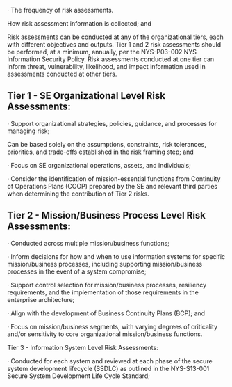 · The frequency of risk assessments.

How risk assessment information is collected; and

Risk assessments can be conducted at any of the organizational tiers, each with different objectives and outputs. Tier 1 and 2 risk assessments should be performed, at a minimum, annually, per the NYS-P03-002 NYS Information Security Policy. Risk assessments conducted at one tier can inform threat, vulnerability, likelihood, and impact information used in assessments conducted at other tiers.

## **Tier 1 - SE Organizational Level Risk Assessments:**

· Support organizational strategies, policies, guidance, and processes for managing risk;

Can be based solely on the assumptions, constraints, risk tolerances, priorities, and trade-offs established in the risk framing step; and

· Focus on SE organizational operations, assets, and individuals;

· Consider the identification of mission-essential functions from Continuity of Operations Plans (COOP) prepared by the SE and relevant third parties when determining the contribution of Tier 2 risks.

## **Tier 2 - Mission/Business Process Level Risk Assessments:**

· Conducted across multiple mission/business functions;

· Inform decisions for how and when to use information systems for specific mission/business processes, including supporting mission/business processes in the event of a system compromise;

· Support control selection for mission/business processes, resiliency requirements, and the implementation of those requirements in the enterprise architecture;

· Align with the development of Business Continuity Plans (BCP); and

· Focus on mission/business segments, with varying degrees of criticality and/or sensitivity to core organizational mission/business functions.

Tier 3 - Information System Level Risk Assessments:

· Conducted for each system and reviewed at each phase of the secure system development lifecycle (SSDLC) as outlined in the NYS-S13-001 Secure System Development Life Cycle Standard;